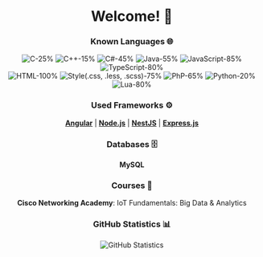 <div align="center">
<h1>Welcome! 👋</h1>

<!-- <p>Fejlesztő vagyok, aki szenvedélyesen foglalkozik a webes technológiákkal. Folyamatosan keresem az új kihívásokat, hogy fejlesszem a tudásomat és tapasztalataimat.</p> -->

<h3>Known Languages 🌐</h3>

![C-25%](https://img.shields.io/badge/C-25%25-bf3f00)
![C++-15%](https://img.shields.io/badge/C++-15%25-d82600)
![C#-45%](https://img.shields.io/badge/C%23-45%25-8c7200)
![Java-55%](https://img.shields.io/badge/Java-55%25-728c00)
![JavaScript-85%](https://img.shields.io/badge/JavaScript-85%25-26d800)
![TypeScript-80%](https://img.shields.io/badge/TypeScript-80%25-32cc00)\
![HTML-100%](https://img.shields.io/badge/HTML-100%25-00ff00)
![Style(.css, .less, .scss)-75%](https://img.shields.io/badge/Style-75%25-3fbf00)
![PhP-65%](https://img.shields.io/badge/PhP-65%25-59a500)
![Python-20%](https://img.shields.io/badge/Python-20%25-cc3300)
![Lua-80%](https://img.shields.io/badge/Lua-80%25-969d5e)

<h3>Used Frameworks ⚙️</h3>

[**Angular**](https://angular.dev/) | [**Node.js**](https://nodejs.org/en) | [**NestJS**](https://nestjs.com/) | [**Express.js**](https://expressjs.com/)

<h3>Databases 🗄️</h3>

**MySQL**

<h3>Courses 💼</h3>

**Cisco Networking Academy**: IoT Fundamentals: Big Data & Analytics

<h3>GitHub Statistics 📊</h3>

![GitHub Statistics](https://github-readme-stats.vercel.app/api?username=orav-jozsef&show_icons=true&theme=radical)

<!--
## Kiemelt Projektek 🚀
- [NovaMTA](#) - Egy egyedi MTA SA szerver fejlesztése.
- [denso-andon-angular](#) - Angular alkalmazás vizualizáló komponensekkel.

## Kapcsolat 💬
- [LinkedIn](https://www.linkedin.com/in/novadev)
- [Twitter](https://twitter.com/novadev)
-->

</div>
